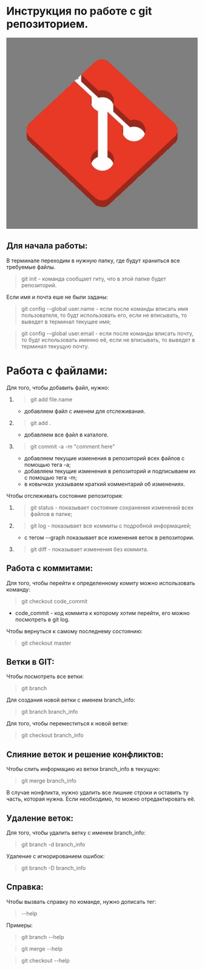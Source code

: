 # Инструкция по работе c git репозиторием.
![error](pic2.jpg)

## Для начала работы:
В терминале переходим в нужную папку, где будут храниться
все требуемые файлы.

> git init - команда сообщает гиту, что в этой папке будет репозиторий. 

Если имя и почта еше не были заданы:

> git config --global user.name - если после команды вписать имя пользователя, то будт использовать его, если не вписывать, то выведет в терминал текущее имя;

> git config --global user.email - если после команды вписать почту,
то будт использовать именно её, если не вписывать, то выведет в терминал текущую почту.


# Работа с файлами:
Для того, чтобы добавить файл, нужно:
1. >  git add file.name
    * добавляем файл с именем для отслеживания.
2. >  git add .
    * добавляем все файл в каталоге.
3. >  git commit -a -m "comment here"
    * добавляем текущие изменения в репозиторий всех файлов с помощью тега -a;
    * добавляем текущие изменения в репозиторий и подписываем их с помощью тега -m;
    * в ковычках указываем краткий комментарий об изменениях.

Чтобы отслеживать состояние репозитория:
1. > git status - показывает состояние сохранения изменений всех файлов в папке;
2. > git log - показывает все коммиты с подробной информацией;
    * с тегом --graph показывает все изменения веток в репозитории.
3. > git diff - показывает изменения без коммита.


## Работа с коммитами:
Для того, чтобы перейти к определенному комиту можно использовать команду:
> git checkout code_commit
   * code_commit - код коммита к которому хотим перейти, его можно посмотреть в git log.

Чтобы вернуться к самому последнему состоянию:
> git checkout master

## Ветки в GIT:
Чтобы посмотреть все ветки:
> git branch

Для создания новой ветки с именем branch_info:
> git branch branch_info

Для того, чтобы переместиться к новой ветке:
> git checkout branch_info

## Слияние веток и решение конфликтов:
Чтобы слить информацию из ветки branch_info в текущую:
> git merge branch_info

В случае нонфликта, нужно удалить все лишние строки и оставить ту часть, которая нужна.
Если необходимо, то можно отредактировать её.

## Удаление веток:
Для того, чтобы удалить ветку с именем branch_info:
> git branch -d branch_info

Удаление с игнорированием ошибок:
> git branch -D branch_info

## Справка:
Чтобы вызвать справку по команде, нужно дописать тег:
> --help 

Примеры:
> git branch --help

> git merge --help

> git checkout --help